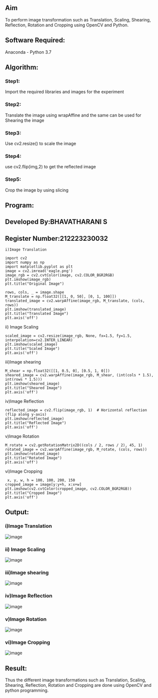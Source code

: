 ## Aim
To perform image transformation such as Translation, Scaling, Shearing, Reflection, Rotation and Cropping using OpenCV and Python.

## Software Required:
Anaconda - Python 3.7

## Algorithm:
### Step1:
Import the required libraries and images for the experiment

### Step2:
Translate the image using wrapAffine and the same can be used for Shearing the image

### Step3:
Use cv2.resize() to scale the image

### Step4:
use cv2.flip(img,2) to get the reflected image

### Step5:
Crop the image by using slicing

## Program:
## Developed By:BHAVATHARANI S
## Register Number:212223230032
```
i)Image Translation

import cv2
import numpy as np
import matplotlib.pyplot as plt
image = cv2.imread('eagle.png')
image_rgb = cv2.cvtColor(image, cv2.COLOR_BGR2RGB) 
plt.imshow(image_rgb)
plt.title("Original Image")

rows, cols, _ = image.shape
M_translate = np.float32([[1, 0, 50], [0, 1, 100]])  
translated_image = cv2.warpAffine(image_rgb, M_translate, (cols, rows))
plt.imshow(translated_image)
plt.title("Translated Image")
plt.axis('off')
```

ii) Image Scaling
```
scaled_image = cv2.resize(image_rgb, None, fx=1.5, fy=1.5, interpolation=cv2.INTER_LINEAR) 
plt.imshow(scaled_image)
plt.title("Scaled Image")
plt.axis('off')
```


iii)Image shearing
```
M_shear = np.float32([[1, 0.5, 0], [0.5, 1, 0]])  
sheared_image = cv2.warpAffine(image_rgb, M_shear, (int(cols * 1.5), int(rows * 1.5)))
plt.imshow(sheared_image)
plt.title("Sheared Image")
plt.axis('off')
```


iv)Image Reflection
```
reflected_image = cv2.flip(image_rgb, 1)  # Horizontal reflection (flip along y-axis)
plt.imshow(reflected_image)
plt.title("Reflected Image")
plt.axis('off')
```



v)Image Rotation
```
M_rotate = cv2.getRotationMatrix2D((cols / 2, rows / 2), 45, 1)  
rotated_image = cv2.warpAffine(image_rgb, M_rotate, (cols, rows))
plt.imshow(rotated_image)
plt.title("Rotated Image")
plt.axis('off')
```



vi)Image Cropping
```
 x, y, w, h = 100, 100, 200, 150 
cropped_image = image[y:y+h, x:x+w]
plt.imshow(cv2.cvtColor(cropped_image, cv2.COLOR_BGR2RGB)) 
plt.title("Cropped Image")  
plt.axis('off')
```
## Output:
### i)Image Translation
![image](https://github.com/user-attachments/assets/6e14e386-f0c4-44f5-b4ce-80aa569a3a6c)


### ii) Image Scaling

![image](https://github.com/user-attachments/assets/ac73281d-95f9-44c0-9e41-bd29ede8c954)

### iii)Image shearing
![image](https://github.com/user-attachments/assets/5555224a-005d-440b-84cf-9b2a00e90dfc)


### iv)Image Reflection
![image](https://github.com/user-attachments/assets/527a6c9c-8715-491e-9e22-762d3146de0a)



### v)Image Rotation
![image](https://github.com/user-attachments/assets/3ee8134e-9838-43ce-9263-0839d7529ba0)



### vi)Image Cropping
![image](https://github.com/user-attachments/assets/b128e62d-6219-4a3c-af7b-f5c5b63a3dfe)


## Result: 

Thus the different image transformations such as Translation, Scaling, Shearing, Reflection, Rotation and Cropping are done using OpenCV and python programming.
